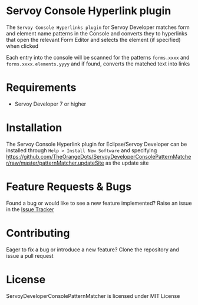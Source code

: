 # Servoy Console Hyperlink plugin
The `Servoy Console Hyperlinks plugin` for Servoy Developer matches form and element name patterns in the Console and converts they to hyperlinks that open the relevant Form Editor and selects the element (if specified) when clicked  

Each entry into the console will be scanned for the patterns `forms.xxxx` and `forms.xxxx.elements.yyyy` and if found, converts the matched text into links

# Requirements
- Servoy Developer 7 or higher

# Installation
The Servoy Console Hyperlink plugin for Eclipse/Servoy Developer can be installed through `Help > Install New Software` and specifying https://github.com/TheOrangeDots/ServoyDeveloperConsolePatternMatcher/raw/master/patternMatcher.updateSite as the update site

# Feature Requests & Bugs
Found a bug or would like to see a new feature implemented? Raise an issue in the [Issue Tracker](https://github.com/TheOrangeDots/ServoyDeveloperConsolePatternMatcher/issues)

# Contributing
Eager to fix a bug or introduce a new feature? Clone the repository and issue a pull request

# License
ServoyDeveloperConsolePatternMatcher is licensed under MIT License
